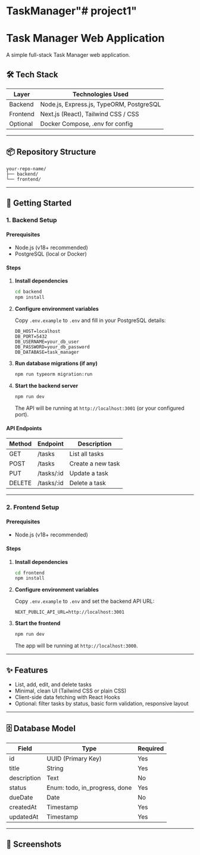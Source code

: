 # TaskManager"# project1" 
# Task Manager Web Application

A simple full-stack Task Manager web application.

## 🛠 Tech Stack

| Layer    | Technologies Used                         |
|----------|------------------------------------------|
| Backend  | Node.js, Express.js, TypeORM, PostgreSQL |
| Frontend | Next.js (React), Tailwind CSS / CSS      |
| Optional | Docker Compose, .env for config          |

---

## 📦 Repository Structure

```
your-repo-name/
├── backend/
└── frontend/
```

---

## 🚀 Getting Started

### 1. Backend Setup

#### Prerequisites
- Node.js (v18+ recommended)
- PostgreSQL (local or Docker)

#### Steps

1. **Install dependencies**
    ```bash
    cd backend
    npm install
    ```

2. **Configure environment variables**

    Copy `.env.example` to `.env` and fill in your PostgreSQL details:
    ```
    DB_HOST=localhost
    DB_PORT=5432
    DB_USERNAME=your_db_user
    DB_PASSWORD=your_db_password
    DB_DATABASE=task_manager
    ```

3. **Run database migrations (if any)**

    ```bash
    npm run typeorm migration:run
    ```

4. **Start the backend server**
    ```bash
    npm run dev
    ```
    The API will be running at `http://localhost:3001` (or your configured port).

#### API Endpoints

| Method | Endpoint      | Description         |
|--------|--------------|---------------------|
| GET    | /tasks       | List all tasks      |
| POST   | /tasks       | Create a new task   |
| PUT    | /tasks/:id   | Update a task       |
| DELETE | /tasks/:id   | Delete a task       |

---

### 2. Frontend Setup

#### Prerequisites
- Node.js (v18+ recommended)

#### Steps

1. **Install dependencies**
    ```bash
    cd frontend
    npm install
    ```

2. **Configure environment variables**

    Copy `.env.example` to `.env` and set the backend API URL:
    ```
    NEXT_PUBLIC_API_URL=http://localhost:3001
    ```

3. **Start the frontend**
    ```bash
    npm run dev
    ```
    The app will be running at `http://localhost:3000`.

---

## ✨ Features

- List, add, edit, and delete tasks
- Minimal, clean UI (Tailwind CSS or plain CSS)
- Client-side data fetching with React Hooks
- Optional: filter tasks by status, basic form validation, responsive layout

---

## 🗄 Database Model

| Field      | Type                       | Required |
|------------|----------------------------|----------|
| id         | UUID (Primary Key)         | Yes      |
| title      | String                     | Yes      |
| description| Text                       | No       |
| status     | Enum: todo, in_progress, done | Yes   |
| dueDate    | Date                       | No       |
| createdAt  | Timestamp                  | Yes      |
| updatedAt  | Timestamp                  | Yes      |

---

## 📝 Screenshots

